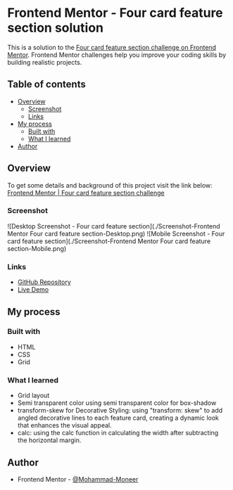 # Frontend Mentor - Four card feature section solution

This is a solution to the [Four card feature section challenge on Frontend Mentor](https://www.frontendmentor.io/challenges/four-card-feature-section-weK1eFYK). Frontend Mentor challenges help you improve your coding skills by building realistic projects.

## Table of contents

- [Overview](#overview)
  - [Screenshot](#screenshot)
  - [Links](#links)
- [My process](#my-process)
  - [Built with](#built-with)
  - [What I learned](#what-i-learned)
- [Author](#author)


## Overview
To get some details and background of this project visit the link below:
[Frontend Mentor | Four card feature section challenge](https://www.frontendmentor.io/challenges/four-card-feature-section-weK1eFYK)

### Screenshot

![Desktop Screenshot - Four card feature section](./Screenshot-Frontend Mentor Four card feature section-Desktop.png)
![Mobile Screenshot - Four card feature section](./Screenshot-Frontend Mentor Four card feature section-Mobile.png)

### Links

- [GitHub Repository](https://github.com/Mohammad-Moneer/four-card-feature-section-master)
- [Live Demo](https://mohammad-moneer.github.io/four-card-feature-section-master/)

## My process

### Built with

- HTML
- CSS
- Grid


### What I learned

- Grid layout
- Semi transparent color
using semi transparent color for box-shadow
- transform-skew for Decorative Styling:
using "transform: skew" to add angled decorative lines to each feature card, creating a dynamic look that enhances the visual appeal.
- calc:
using the calc function in calculating the width after subtracting the horizontal margin.

## Author

- Frontend Mentor - [@Mohammad-Moneer](https://www.frontendmentor.io/profile/Mohammad-Moneer)